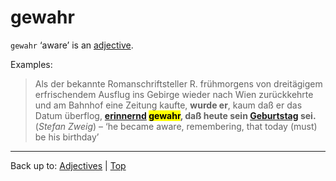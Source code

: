 # gewahr

`gewahr` ‘aware’ is an [adjective](../../index.md).

Examples:

> Als der bekannte Romanschriftsteller R. frühmorgens von dreitägigem erfrischendem Ausflug ins Gebirge wieder nach Wien zurückkehrte und am Bahnhof eine Zeitung kaufte, **wurde er**, kaum daß er das Datum überflog, **[erinnernd](../../e/er/erinnernd.md) <mark>gewahr</mark>, daß heute sein [Geburtstag](../../../nouns/g/ge/Geburtstag.md) sei.**  (*Stefan Zweig*) – ‘he became aware, remembering, that today (must) be his birthday’

----

Back up to: [Adjectives](../../index.md) | [Top](../../../index.md)
